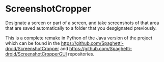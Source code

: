 # ScreenshotCropper

Designate a screen or part of a screen, and take screenshots of that area that are saved automatically to a folder that you desgignated previously.

This is a complete remake in Python of the Java version of the project which can be found in the https://github.com/Spaghetti-droid/ScreenshotCropper and https://github.com/Spaghetti-droid/ScreenshotCropperGUI repositories.
